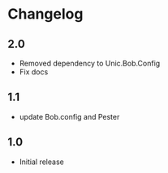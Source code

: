# Changelog

## 2.0
* Removed dependency to Unic.Bob.Config
* Fix docs

## 1.1
* update Bob.config and Pester

## 1.0
* Initial release
